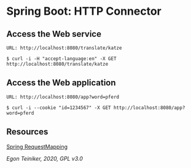 # Spring Boot: HTTP Connector


## Access the Web service

```
URL: http://localhost:8080/translate/katze

$ curl -i -H "accept-language:en" -X GET http://localhost:8080/translate/katze
```

## Access the Web application

```
URL: http://localhost:8080/app?word=pferd

$ curl -i --cookie "id=1234567" -X GET http://localhost:8080/app?word=pferd
```

## Resources

[Spring RequestMapping](https://www.baeldung.com/spring-requestmapping)

*Egon Teiniker, 2020, GPL v3.0*